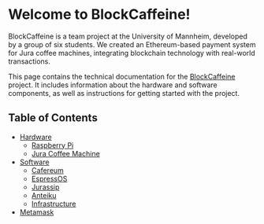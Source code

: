 # Welcome to BlockCaffeine!

BlockCaffeine is a team project at the University of Mannheim, developed by a group of six students. We created an Ethereum-based payment system for Jura coffee machines, integrating blockchain technology with real-world transactions.

This page contains the technical documentation for the [BlockCaffeine](https://github.com/BlockCaffeine) project. It includes information about the hardware and software components, as well as instructions for getting started with the project.

## Table of Contents

- [Hardware](./hardware/index.md)
  - [Raspberry Pi](./hardware/raspberry-pi.md)
  - [Jura Coffee Machine](./hardware/jura-coffee-machine.md)
- [Software](./software/index.md)
  - [Cafereum](./software/cafereum.md)
  - [EspressOS](./software/espressos.md)
  - [Jurassip](./software/jurassip.md)
  - [Anteiku](./software/anteiku.md)
  - [Infrastructure](./software/infrastructure.md)
- [Metamask](./metamask.md)
